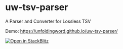 # uw-tsv-parser
A Parser and Converter for Lossless TSV


Demo: https://unfoldingword.github.io/uw-tsv-parser/

[![Open in StackBlitz](https://developer.stackblitz.com/img/open_in_stackblitz.svg)](https://stackblitz.com/edit/nextjs-fvss75?file=README.md)
